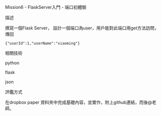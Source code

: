 Mission6 - FlaskServer入門 - 端口初體驗


描述

撰寫一個Flask Server， 設計一個端口為user，用戶能對此端口用get方法訪問，傳回

    {"userId":1,"userName":"xiaoming"}


相關技術

python

flask

json

評鑑方式

在dropbox paper 資料夾中完成基礎內容，並實作，附上github連結，而後@老師。